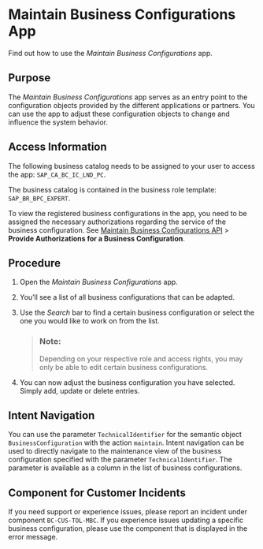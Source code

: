 <!-- loio76384d8e68e646d6ae5ce8977412cbb4 -->

# Maintain Business Configurations App

Find out how to use the *Maintain Business Configurations* app.



<a name="loio76384d8e68e646d6ae5ce8977412cbb4__section_vjg_ld4_nkb"/>

## Purpose

The *Maintain Business Configurations* app serves as an entry point to the configuration objects provided by the different applications or partners. You can use the app to adjust these configuration objects to change and influence the system behavior.



<a name="loio76384d8e68e646d6ae5ce8977412cbb4__section_pf3_nd4_nkb"/>

## Access Information

The following business catalog needs to be assigned to your user to access the app: `SAP_CA_BC_IC_LND_PC`.

The business catalog is contained in the business role template: `SAP_BR_BPC_EXPERT`.

To view the registered business configurations in the app, you need to be assigned the necessary authorizations regarding the service of the business configuration. See [Maintain Business Configurations API](maintain-business-configurations-api-508d406.md) \> **Provide Authorizations for a Business Configuration**.



<a name="loio76384d8e68e646d6ae5ce8977412cbb4__section_bhq_pd4_nkb"/>

## Procedure

1.  Open the *Maintain Business Configurations* app.
2.  You’ll see a list of all business configurations that can be adapted.
3.  Use the *Search* bar to find a certain business configuration or select the one you would like to work on from the list.

    > ### Note:  
    > Depending on your respective role and access rights, you may only be able to edit certain business configurations.

4.  You can now adjust the business configuration you have selected. Simply add, update or delete entries.



<a name="loio76384d8e68e646d6ae5ce8977412cbb4__section_cnp_myd_qqb"/>

## Intent Navigation

You can use the parameter `TechnicalIdentifier` for the semantic object `BusinessConfiguration` with the action `maintain`. Intent navigation can be used to directly navigate to the maintenance view of the business configuration specified with the parameter `TechnicalIdentifier`. The parameter is available as a column in the list of business configurations.



<a name="loio76384d8e68e646d6ae5ce8977412cbb4__section_cfq_wd4_nkb"/>

## Component for Customer Incidents

If you need support or experience issues, please report an incident under component `BC-CUS-TOL-MBC`. If you experience issues updating a specific business configuration, please use the component that is displayed in the error message.

